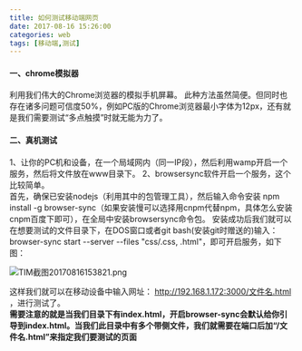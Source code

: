 ```yaml
---
title: 如何测试移动端网页
date: 2017-08-16 15:26:00
categories: web
tags: [移动端,测试]
---
```


#### 一、chrome模拟器

利用我们伟大的Chrome浏览器的模拟手机屏幕。
此种方法虽然简便。但同时也存在诸多问题可信度50%，例如PC版的Chrome浏览器最小字体为12px，还有就是我们需要测试“多点触摸”时就无能为力了。


#### 二、真机测试

1、让你的PC机和设备，在一个局域网内（同一IP段），然后利用wamp开启一个服务，然后将文件放在www目录下。
2、browsersync软件开启一个服务，这个比较简单。</br>
首先，确保已安装nodejs（利用其中的包管理工具），然后输入命令安装 npm install -g browser-sync（如果安装慢可以选择用cnpm代替npm，具体怎么安装cnpm百度下即可），在全局中安装browsersync命令包。
安装成功后我们就可以在想要测试的文件目录下，在DOS窗口或者git bash(安装git时赠送的)输入：browser-sync start --server --files "css/.css, .html"，即可开启服务，如下图：

![TIM截图20170816153821.png](http://upload-images.jianshu.io/upload_images/3406013-2afb63bfa1f18119.png?imageMogr2/auto-orient/strip%7CimageView2/2/w/1240)

这样我们就可以在移动设备中输入网址： http://192.168.1.172:3000/文件名.html ，进行测试了。</br>
**需要注意的就是当我们目录下有index.html，开启browser-sync会默认给你引导到index.html。当我们此目录中有多个带侧文件，我们就需要在端口后加“/文件名.html”来指定我们要测试的页面**
